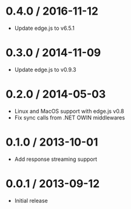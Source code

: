 0.4.0 / 2016-11-12
==================

* Update edge.js to v6.5.1

0.3.0 / 2014-11-09
==================

* Update edge.js to v0.9.3

0.2.0 / 2014-05-03
==================

* Linux and MacOS support with edge.js v0.8
* Fix sync calls from .NET OWIN middlewares

0.1.0 / 2013-10-01
==================

* Add response streaming support

0.0.1 / 2013-09-12
==================

* Initial release